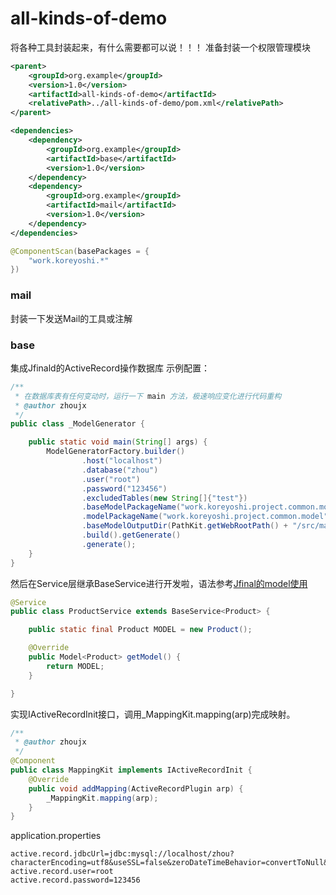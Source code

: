 # all-kinds-of-demo
将各种工具封装起来，有什么需要都可以说！！！
准备封装一个权限管理模块
```xml
<parent>
    <groupId>org.example</groupId>
    <version>1.0</version>
    <artifactId>all-kinds-of-demo</artifactId>
    <relativePath>../all-kinds-of-demo/pom.xml</relativePath>
</parent>

<dependencies>
    <dependency>
        <groupId>org.example</groupId>
        <artifactId>base</artifactId>
        <version>1.0</version>
    </dependency>
    <dependency>
        <groupId>org.example</groupId>
        <artifactId>mail</artifactId>
        <version>1.0</version>
    </dependency>
</dependencies>
```
```java
@ComponentScan(basePackages = {
    "work.koreyoshi.*"
})
```

### mail
封装一下发送Mail的工具或注解

### base
集成Jfinald的ActiveRecord操作数据库
示例配置：
```java
/**
 * 在数据库表有任何变动时，运行一下 main 方法，极速响应变化进行代码重构
 * @author zhoujx
 */
public class _ModelGenerator {

	public static void main(String[] args) {
		ModelGeneratorFactory.builder()
				.host("localhost")
				.database("zhou")
				.user("root")
				.password("123456")
				.excludedTables(new String[]{"test"})
				.baseModelPackageName("work.koreyoshi.project.common.model.base")
				.modelPackageName("work.koreyoshi.project.common.model")
				.baseModelOutputDir(PathKit.getWebRootPath() + "/src/main/java/work/koreyoshi/project/common/model/base")
				.build().getGenerate()
				.generate();
	}
}
```
然后在Service层继承BaseService进行开发啦，语法参考[Jfinal的model使用](http://www.jfinal.com/doc/5-3)
```java
@Service
public class ProductService extends BaseService<Product> {

    public static final Product MODEL = new Product();

    @Override
    public Model<Product> getModel() {
        return MODEL;
    }

}
```
实现IActiveRecordInit接口，调用_MappingKit.mapping(arp)完成映射。
```java
/**
 * @author zhoujx
 */
@Component
public class MappingKit implements IActiveRecordInit {
    @Override
    public void addMapping(ActiveRecordPlugin arp) {
        _MappingKit.mapping(arp);
    }
}
```

application.properties
```
active.record.jdbcUrl=jdbc:mysql://localhost/zhou?characterEncoding=utf8&useSSL=false&zeroDateTimeBehavior=convertToNull&serverTimezone=UTC
active.record.user=root
active.record.password=123456
```

